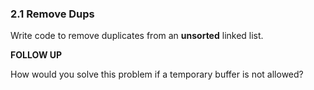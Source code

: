 
### 2.1 Remove Dups
 
Write code to remove duplicates from an **unsorted** linked list.

**FOLLOW UP**

How would you solve this problem if a temporary buffer is not allowed?
